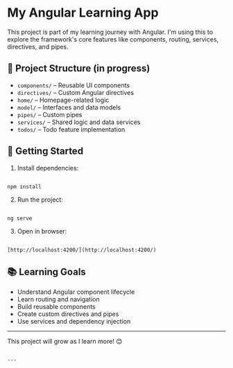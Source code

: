 # My Angular Learning App

This project is part of my learning journey with Angular. I'm using this to explore the framework's core features like components, routing, services, directives, and pipes.

## 📁 Project Structure (in progress)

- `components/` – Reusable UI components
- `directives/` – Custom Angular directives
- `home/` – Homepage-related logic
- `model/` – Interfaces and data models
- `pipes/` – Custom pipes
- `services/` – Shared logic and data services
- `todos/` – Todo feature implementation

## 🚀 Getting Started

1. Install dependencies:

```

npm install

```

2. Run the project:

```

ng serve

```

3. Open in browser:

```

[http://localhost:4200/](http://localhost:4200/)

```

## 📚 Learning Goals

- Understand Angular component lifecycle
- Learn routing and navigation
- Build reusable components
- Create custom directives and pipes
- Use services and dependency injection

---

This project will grow as I learn more! 😊

```

---
```
